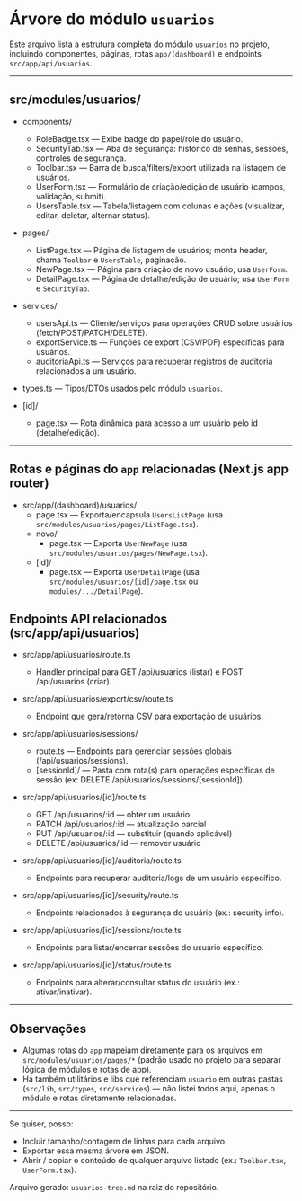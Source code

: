 # Árvore do módulo `usuarios`

Este arquivo lista a estrutura completa do módulo `usuarios` no projeto, incluindo componentes, páginas, rotas `app/(dashboard)` e endpoints `src/app/api/usuarios`.

---

## src/modules/usuarios/

- components/
  - RoleBadge.tsx — Exibe badge do papel/role do usuário.
  - SecurityTab.tsx — Aba de segurança: histórico de senhas, sessões, controles de segurança.
  - Toolbar.tsx — Barra de busca/filters/export utilizada na listagem de usuários.
  - UserForm.tsx — Formulário de criação/edição de usuário (campos, validação, submit).
  - UsersTable.tsx — Tabela/listagem com colunas e ações (visualizar, editar, deletar, alternar status).

- pages/
  - ListPage.tsx — Página de listagem de usuários; monta header, chama `Toolbar` e `UsersTable`, paginação.
  - NewPage.tsx — Página para criação de novo usuário; usa `UserForm`.
  - DetailPage.tsx — Página de detalhe/edição de usuário; usa `UserForm` e `SecurityTab`.

- services/
  - usersApi.ts — Cliente/serviços para operações CRUD sobre usuários (fetch/POST/PATCH/DELETE).
  - exportService.ts — Funções de export (CSV/PDF) específicas para usuários.
  - auditoriaApi.ts — Serviços para recuperar registros de auditoria relacionados a um usuário.

- types.ts — Tipos/DTOs usados pelo módulo `usuarios`.

- [id]/
  - page.tsx — Rota dinâmica para acesso a um usuário pelo id (detalhe/edição).

---

## Rotas e páginas do `app` relacionadas (Next.js app router)

- src/app/(dashboard)/usuarios/
  - page.tsx — Exporta/encapsula `UsersListPage` (usa `src/modules/usuarios/pages/ListPage.tsx`).
  - novo/
    - page.tsx — Exporta `UserNewPage` (usa `src/modules/usuarios/pages/NewPage.tsx`).
  - [id]/
    - page.tsx — Exporta `UserDetailPage` (usa `src/modules/usuarios/[id]/page.tsx` ou `modules/.../DetailPage`).

## Endpoints API relacionados (src/app/api/usuarios)

- src/app/api/usuarios/route.ts
  - Handler principal para GET /api/usuarios (listar) e POST /api/usuarios (criar).

- src/app/api/usuarios/export/csv/route.ts
  - Endpoint que gera/retorna CSV para exportação de usuários.

- src/app/api/usuarios/sessions/
  - route.ts — Endpoints para gerenciar sessões globais (/api/usuarios/sessions).
  - [sessionId]/ — Pasta com rota(s) para operações específicas de sessão (ex: DELETE /api/usuarios/sessions/[sessionId]).

- src/app/api/usuarios/[id]/route.ts
  - GET /api/usuarios/:id — obter um usuário
  - PATCH /api/usuarios/:id — atualização parcial
  - PUT /api/usuarios/:id — substituir (quando aplicável)
  - DELETE /api/usuarios/:id — remover usuário

- src/app/api/usuarios/[id]/auditoria/route.ts
  - Endpoints para recuperar auditoria/logs de um usuário específico.

- src/app/api/usuarios/[id]/security/route.ts
  - Endpoints relacionados à segurança do usuário (ex.: security info).

- src/app/api/usuarios/[id]/sessions/route.ts
  - Endpoints para listar/encerrar sessões do usuário específico.

- src/app/api/usuarios/[id]/status/route.ts
  - Endpoints para alterar/consultar status do usuário (ex.: ativar/inativar).

---

## Observações

- Algumas rotas do `app` mapeiam diretamente para os arquivos em `src/modules/usuarios/pages/*` (padrão usado no projeto para separar lógica de módulos e rotas de app).
- Há também utilitários e libs que referenciam `usuario` em outras pastas (`src/lib`, `src/types`, `src/services`) — não listei todos aqui, apenas o módulo e rotas diretamente relacionadas.

---

Se quiser, posso:
- Incluir tamanho/contagem de linhas para cada arquivo.
- Exportar essa mesma árvore em JSON.
- Abrir / copiar o conteúdo de qualquer arquivo listado (ex.: `Toolbar.tsx`, `UserForm.tsx`).

Arquivo gerado: `usuarios-tree.md` na raiz do repositório.
